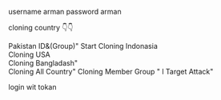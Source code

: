username arman
password arman 

cloning country 👇👇

Pakistan ID&(Group)"
 Start Cloning Indonasia   
 Cloning USA    
 Cloning Bangladash"  
 Cloning All Country"
  Cloning Member Group "
  l Target  Attack"
          
   login wit tokan    
        
	
